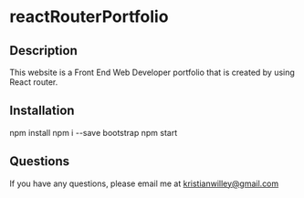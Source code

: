 # reactRouterPortfolio

## Description 

This website is a Front End Web Developer portfolio that is created by using React router. 

## Installation 

npm install 
npm i --save bootstrap 
npm start 

## Questions 

If you have any questions, please email me at kristianwilley@gmail.com 

